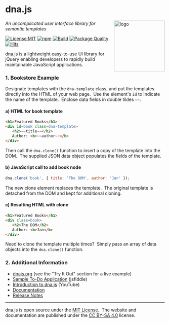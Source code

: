 # dna.js
<img src=https://dnajs.org/graphics/dnajs-logo.png align=right width=160 alt=logo>

_An uncomplicated user interface library for semantic templates_

[![License:MIT](https://img.shields.io/badge/License-MIT-blue.svg)](https://dnajs.org/license)
[![npm](https://img.shields.io/npm/v/dna.js.svg)](https://www.npmjs.com/package/dna.js)
[![Build](https://travis-ci.org/dnajs/dna.js.svg)](https://travis-ci.org/dnajs/dna.js)
[![Package Quality](https://npm.packagequality.com/shield/dna.js.svg)](https://packagequality.com/#?package=dna.js)
[![Hits](https://data.jsdelivr.com/v1/package/npm/dna.js/badge?style=rounded)](https://www.jsdelivr.com/package/npm/dna.js)

dna.js is a lightweight easy-to-use UI library for jQuery enabling developers to rapidly build
maintainable JavaScript applications.

### 1. Bookstore Example
Designate templates with the `dna-template` class, and put the templates directly into the HTML
of your web page.&nbsp; Use the element's `id` to indicate the name of the template.&nbsp;
Enclose data fields in double tildes `~~`.

#### a) HTML for book template
```html
<h1>Featured Books</h1>
<div id=book class=dna-template>
   <h2>~~title~~</h2>
   Author: <b>~~author~~</b>
</div>
```

Then call the `dna.clone()` function to insert a copy of the template into the DOM.&nbsp; The
supplied JSON data object populates the fields of the template.

#### b) JavaScript call to add book node
```js
dna.clone('book', { title: 'The DOM', author: 'Jan' });
```

The new clone element replaces the template.&nbsp; The original template is detached from
the DOM and kept for additional cloning.

#### c) Resulting HTML with clone
```html
<h1>Featured Books</h1>
<div class=book>
   <h2>The DOM</h2>
   Author: <b>Jan</b>
</div>
```

Need to clone the template multiple times?&nbsp;  Simply pass an array of data objects into the
`dna.clone()` function.

### 2. Additional Information
* [dnajs.org](https://dnajs.org) (see the "Try It Out" section for a live example)
* [Sample To-Do Application](https://jsfiddle.net/wo6og0z8/) (jsfiddle)
* [Introduction to dna.js](https://youtu.be/jMOZOI-UkNI) (YouTube)
* [Documentation](https://dnajs.org/docs)
* [Release Notes](https://github.com/dnajs/dna.js/wiki/Release-Notes)

---
dna.js is open source under the [MIT License](https://dnajs.org/license).&nbsp;
The website and documentation are published under the
[CC BY-SA 4.0](https://creativecommons.org/licenses/by-sa/4.0) license.
